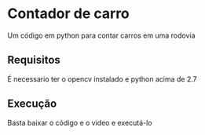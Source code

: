# Contador de carro
Um código em python para contar carros em uma rodovia

## Requisitos
É necessario ter o opencv instalado e python acima de 2.7

## Execução
Basta baixar o código e o video e executá-lo
